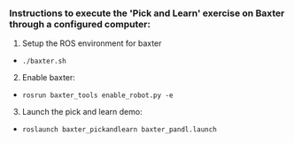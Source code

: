 ### Instructions to execute the 'Pick and Learn' exercise on Baxter through a configured computer:
1. Setup the ROS environment for baxter
 - `./baxter.sh`

2. Enable baxter:
 - `rosrun baxter_tools enable_robot.py -e`

3. Launch the pick and learn demo:
 - `roslaunch baxter_pickandlearn baxter_pandl.launch`
